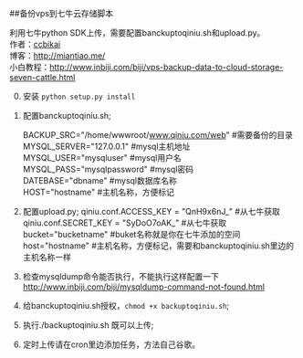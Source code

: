 ##备份vps到七牛云存储脚本

利用七牛python SDK上传，需要配置banckuptoqiniu.sh和upload.py。  
作者：[ccbikai](http://weibo.com/ccbikai)  
博客：http://miantiao.me/  
小白教程：http://www.inbiji.com/biji/vps-backup-data-to-cloud-storage-seven-cattle.html

0. 安装 `python setup.py install`

1. 配置banckuptoqiniu.sh;

    BACKUP_SRC="/home/wwwroot/www.qiniu.com/web" #需要备份的目录  
    MYSQL_SERVER="127.0.0.1" #mysql主机地址  
    MYSQL_USER="mysqluser" #mysql用户名  
    MYSQL_PASS="mysqlpassword" #mysql密码  
    DATEBASE="dbname" #mysql数据库名称  
    HOST="hostname" #主机名称，方便标记  

2. 配置upload.py;
    qiniu.conf.ACCESS_KEY = "QnH9x6nJ_" #从七牛获取  
    qiniu.conf.SECRET_KEY = "SyDoO7oAK_" #从七牛获取  
    bucket="bucketname" #buket名称就是你在七牛添加的空间  
    host="hostname" #主机名称，方便标记，需要和banckuptoqiniu.sh里边的主机名称一样  
    
3. 检查mysqldump命令能否执行，不能执行这样配置一下 http://www.inbiji.com/biji/mysqldump-command-not-found.html

4. 给banckuptoqiniu.sh授权，`chmod +x backuptoqiniu.sh`;

5. 执行./backuptoqiniu.sh 既可以上传;

6. 定时上传请在cron里边添加任务，方法自己谷歌。
